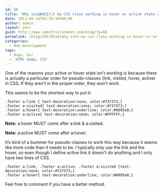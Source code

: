 ```yaml
---
id: 68
title: 'Why isn&#8217;t my CSS class working in hover or active state of a link?'
date: 2011-05-14T03:18:10+00:00
author: admin
layout: post
guid: http://www.iamchristinabot.com/blog/?p=68
permalink: /blog/20110514/why-isnt-my-css-class-working-in-hover-or-active-state-of-a-link/
categories:
  - Web Development
tags:
  - Bugs, Ew!
  - 'HTML &amp; CSS'
---
```

One of the reasons your active or hover state isn&#8217;t working is because there is actually a particular order for pseudo-classes (link, visited, hover, active) in CSS. If they aren&#8217;t in the proper order, they won&#8217;t work.

This seems to be the shortest way to put it:


    .footer a:link { text-decoration:none; color:#737373;}
    .footer a:visited{ text-decoration:none; color:#737373;}
    .footer a:hover{ text-decoration:underline; color:#0095e0;}
    .footer a:active{ text-decoration:none; color:#FFFFFF;}



**Note:** a:hover MUST come after a:link & a:visited.

**Note:** a:active MUST come after a:hover.

It&#8217;s kind of a bummer for pseudo-classes to work this way because it seems like more code than it needs to be. I typically only use the link and the hover, so even though I define active link it doesn&#8217;t do anything and I only have two lines of CSS.


    .footer a:link, .footer a:active, .footer a:visited {text-decoration:none; color:#737373;}
    .footer a:hover{ text-decoration:underline; color:#0095e0;}



Feel free to comment if you have a better method.
